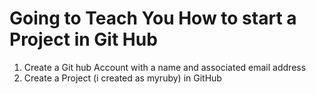 # Going to Teach You How to start a Project in Git Hub 
1. Create a Git hub Account with a name and associated email address
2. Create a Project (i created as myruby) in GitHub
